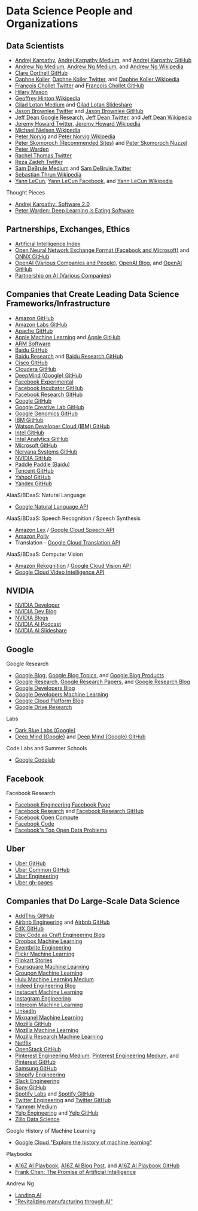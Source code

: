 # Data Science People and Organizations

## Data Scientists

* [Andrej Karpathy](http://karpathy.github.io), [Andrej Karpathy Medium](https://medium.com/@karpathy), and [Andrej Karpathy GitHub](https://github.com/karpathy)
* [Andrew Ng Medium](http://www.andrewng.org), [Andrew Ng Medium](https://medium.com/@andrewng), and [Andrew Ng Wikipedia](http://en.wikipedia.org/wiki/Andrew_Ng)  
* [Clare Corthell GitHub](https://github.com/clarecorthell)  
* [Daphne Koller](http://ai.stanford.edu/~koller), [Daphne Koller Twitter](https://twitter.com/DaphneKoller), and [Daphne Koller Wikipedia](http://en.wikipedia.org/wiki/Daphne_Koller)
* [François Chollet Twitter](https://twitter.com/fchollet) and [François Chollet GitHub](https://github.com/fchollet)
* [Hilary Mason](http://www.hilarymason.com) 
* [Geoffrey Hinton Wikipedia](https://en.wikipedia.org/wiki/Geoffrey_Hinton)
* [Gilad Lotan Medium](https://medium.com/i-data/a54969aeb23e) and [Gilad Lotan Slideshare](http://www.slideshare.net/giladlotan) 
* [Jason Brownlee Twitter](https://twitter.com/TeachTheMachine) and [Jason Brownlee GitHub](https://github.com/jbrownlee)
* [Jeff Dean Google Research](https://research.google.com/pubs/jeff.html), [Jeff Dean Twitter](https://twitter.com/JeffDean), and [Jeff Dean Wikipedia](https://en.wikipedia.org/wiki/Jeff_Dean_(computer_scientist)) 
* [Jeremy Howard Twitter](https://twitter.com/jeremyphoward), [Jeremy Howard Wikipedia](https://en.wikipedia.org/wiki/Jeremy_Howard_(entrepreneur))
* [Michael Nielsen Wikipedia](https://en.wikipedia.org/wiki/Michael_Nielsen)
* [Peter Norvig](http://norvig.com) and [Peter Norvig Wikipedia](https://en.wikipedia.org/wiki/Peter_Norvig)
* [Peter Skomoroch (Recommended Sites)](http://datawrangling.com) and [Peter Skomoroch Nuzzel](http://nuzzel.com/peteskomoroch)  
* [Peter Warden](https://petewarden.com)
* [Rachel Thomas Twitter](https://twitter.com/math_rachel)
* [Reza Zadeh Twitter](https://twitter.com/Reza_Zadeh)
* [Sam DeBrule Medium](https://machinelearnings.co/@samdebrule) and [Sam DeBrule Twitter](https://twitter.com/SamDeBrule )
* [Sebastian Thrun Wikipedia](https://en.wikipedia.org/wiki/Sebastian_Thrun)
* [Yann LeCun](http://yann.lecun.com), [Yann LeCun Facebook](https://www.facebook.com/yann.lecun), and [Yann LeCun Wikipedia](https://en.wikipedia.org/wiki/Yann_LeCun)

<!--
https://www.cs.toronto.edu/~tijmen
https://www.cs.toronto.edu/~hinton
https://www.cs.toronto.edu/~urtasun/
http://www.psi.toronto.edu/~andrew/
http://www.iro.umontreal.ca/~bengioy/yoshua_en/index.html

https://web.stanford.edu/~tdozat
http://web.stanford.edu/~jurafsky/
http://statweb.stanford.edu/~susan
http://www.psi.toronto.edu/~jimmy

http://cs.stanford.edu/people/karpathy

https://medium.com/@beaucronin

http://martin.zinkevich.org/

http://www.vincentgranville.com
https://twitter.com/granvilleDSC | Vincent Granville (@granvilleDSC) | Twitter
https://twitter.com/KirkDBorne | Kirk Borne (@KirkDBorne) | Twitter

https://twitter.com/fchollet/following | People followed by François Chollet (@fchollet) | Twitter
https://twitter.com/rctatman/following | People followed by Rachael Tatman (@rctatman) | Twitter
https://twitter.com/jeremyphoward/following | People followed by Jeremy Howard (@jeremyphoward) | Twitter
https://twitter.com/math_rachel/following | People followed by Rachel Thomas (@math_rachel) | Twitter
-->

Thought Pieces
* [Andrej Karpathy: Software 2.0](https://medium.com/@karpathy/software-2-0-a64152b37c35)
* [Peter Warden: Deep Learning is Eating Software](https://petewarden.com/2017/11/13/deep-learning-is-eating-software)

<!--
https://www.figure-eight.com/building-the-software-2-0-stack-by-andrej-karpathy-from-tesla/ | Building the Software 2.0 Stack by Andrej Karpathy from Tesla

Google Brain Presentation
https://drive.google.com/file/d/0ByUKRdiCDK7-UXB1R1ZpX082MEk/view
Fast AI
https://medium.com/@karpathy/a-peek-at-trends-in-machine-learning-ab8a1085a106
Jeff Dean's presentation on Trends and Developments in Deep Learning Research
https://www.slideshare.net/AIFrontiers/jeff-dean-trends-and-developments-in-deep-learning-research | Jeff Dean at AI Frontiers: Trends and Developments in Deep Learning R…
-->

## Partnerships, Exchanges, Ethics

* [Artificial Intelligence Index](http://aiindex.org)
* [Open Neural Network Exchange Format (Facebook and Microsoft)](https://onnx.ai) and [ONNX GitHub](https://github.com/onnx/onnx)
* [OpenAI (Various Companies and People)](https://openai.com), [OpenAI Blog](https://blog.openai.com), and [OpenAI GitHub](https://github.com/openai)
* [Partnership on AI (Various Companies)](https://www.partnershiponai.org)

<!--
https://twitter.com/ScienceComPe/status/979417964624666624 | @GrJoselo on Twitter: "Program AI https://t.co/GAQ1KmcSlq https://t.co/BTQo2cY4ls https://t.co/SjBcfCy9XD https://t.co/0BXhZQ99a5 https://t.co/21whldo0E1"

https://www.aifund.ai/ | AI Fund
https://medium.com/@andrewng/announcing-the-ai-fund-building-transformative-ai-companies-55c008663072 | Announcing the AI Fund: Building transformative AI companies
https://aigrant.org/ | AI Grant
https://twitter.com/juliagalef/status/904474539374948352 | Julia Galef on Twitter: "Help pick AI projects to get grant $! @danielgross & @natfriedman are swamped w/applications & need more reviewers: https://t.co/suABCUv5y5"

https://blog.openai.com/openai-scholars/ | OpenAI Scholars

https://research.google.com/teams/brain/residency/ | Research at Google

https://www.deeplearning.ai/ai-internship | deeplearning.ai | AI Internship
-->

<!--
https://blog.openai.com/openai-charter/ | OpenAI Charter
https://datapractices.org/manifesto/ | Manifesto for Data Practices
https://medium.com/@dpatil/a-code-of-ethics-for-data-science-cda27d1fac1 | A Code of Ethics for Data Science – Medium
https://www.becomingadatascientist.com/2015/11/22/a-challenge-to-data-scientists/ | A Challenge to Data Scientists | Becoming A Data Scientist
https://www.slideshare.net/ClareCorthell/engineering-ethics-practicing-fairness | Engineering Ethics: Practicing Fairness
https://developers.google.com/machine-learning/fairness-overview/ | Machine Learning Fairness  |  ML Fairness  |  Google Developers
-->

## Companies that Create Leading Data Science Frameworks/Infrastructure

* [Amazon GitHub](https://github.com/amzn)
* [Amazon Labs GitHub](https://github.com/awslabs)
* [Apache GitHub](https://github.com/apache)
* [Apple Machine Learning](https://machinelearning.apple.com) and [Apple GitHub](https://github.com/apple)
* [ARM Software](https://github.com/ARM-software)
* [Baidu GitHub](https://github.com/baidu)
* [Baidu Research](http://research.baidu.com) and [Baidu Research GitHub](https://github.com/baidu-research)
* [Cisco GitHub](https://github.com/CiscoSystems)
* [Cloudera GitHub](https://github.com/cloudera)
* [DeepMind (Google) GitHub](https://github.com/deepmind)
* [Facebook Experimental](https://github.com/facebookexperimental)
* [Facebook Incubator GitHub](https://github.com/facebookincubator)
* [Facebook Research GitHub](https://github.com/facebookresearch)
* [Google GitHub](https://github.com/google)
* [Google Creative Lab GitHub](https://github.com/googlecreativelab)
* [Google Genomics GitHub](https://github.com/googlegenomics)
* [IBM GitHub](https://github.com/ibm)
* [Watson Developer Cloud (IBM) GitHub](https://github.com/watson-developer-cloud)
* [Intel GitHub](https://github.com/intel)
* [Intel Analytics GitHub](https://github.com/intel-analytics)
* [Microsoft GitHub](https://github.com/Microsoft)
* [Nervana Systems GitHub](https://github.com/NervanaSystems)
* [NVIDIA GitHub](https://github.com/NVIDIA)
* [Paddle Paddle (Baidu)](https://github.com/PaddlePaddle)
* [Tencent GitHub](https://github.com/Tencent)
* [Yahoo! GitHub](https://github.com/yahoo)
* [Yandex GitHub](https://github.com/yandex)

<!--
https://twitter.com/BaiduResearch | Baidu Research (@BaiduResearch) | Twitter
https://twitter.com/NvidiaAI | NVIDIA AI (@NvidiaAI) | Twitter

https://cloud.google.com/ml-engine/docs/machine-learning-resources | Machine Learning Resources  |  Cloud Machine Learning Engine (Cloud ML Engine)  |  Google Cloud Platform

https://cloud.google.com/tpu/ | Cloud TPUs - ML accelerators for TensorFlow  |  Google Cloud Platform
https://cloud.google.com/blog/big-data/2017/05/an-in-depth-look-at-googles-first-tensor-processing-unit-tpu | An in-depth look at Google’s first Tensor Processing Unit (TPU) | Google Cloud Big Data and Machine Learning Blog  |  Google Cloud Platform
https://en.wikipedia.org/wiki/Tensor_processing_unit | Tensor processing unit - Wikipedia

https://cloudplatform.googleblog.com/2018/02/Cloud-TPU-machine-learning-accelerators-now-available-in-beta.html | Google Cloud Platform Blog: Cloud TPU machine learning accelerators now available in beta
https://services.google.com/fb/forms/cloud-tpu-beta-request/ | Cloud TPU Beta Quota Request – Google

https://cloud.google.com/compute/docs/gpus/

https://cloud.google.com/products/machine-learning/ | Google Cloud Machine Learning at Scale  |  Google Cloud Platform
https://cloud.google.com/ml/
https://cloud.google.com/ml/docs

https://cloud.google.com/ml-engine/ | Predictive Analytics - Cloud Machine Learning Engine  |  Google Cloud Platform
https://cloud.google.com/training/data-ml | Data and Machine Learning Training  |  Google Cloud Platform
https://cloud.google.com/ml-engine/docs/ | Cloud Machine Learning Engine Documentation  |  Cloud Machine Learning Engine (Cloud ML Engine)  |  Google Cloud Platform
-->

AIaaS/BDaaS: Natural Language
* [Google Natural Language API](https://cloud.google.com/natural-language/)

AIaaS/BDaaS: Speech Recognition / Speech Synthesis
* [Amazon Lex](https://aws.amazon.com/lex/) / [Google Cloud Speech API](https://cloud.google.com/speech/)
* [Amazon Polly](https://aws.amazon.com/polly/)
* Translation - [Google Cloud Translation API](https://cloud.google.com/translate/)

AIaaS/BDaaS: Computer Vision
* [Amazon Rekognition](https://aws.amazon.com/rekognition/) / [Google Cloud Vision API](https://cloud.google.com/vision/)
* [Google Cloud Video Intelligence API](https://cloud.google.com/video-intelligence/)

## NVIDIA

* [NVIDIA Developer](https://developer.nvidia.com)
* [NVIDIA Dev Blog](http://devblogs.nvidia.com)
* [NVIDIA Blogs](https://blogs.nvidia.com)
* [NVIDIA AI Podcast](https://blogs.nvidia.com/ai-podcast)
* [NVIDIA AI Slideshare](https://www.slideshare.net/NVIDIA)

<!--
NVIDIA Architecture

https://developer.nvidia.com/about-cuda | About CUDA | NVIDIA Developer
https://en.wikipedia.org/wiki/CUDA | CUDA - Wikipedia
-->

## Google

Google Research
* [Google Blog](https://www.blog.google), [Google Blog Topics](https://www.blog.google/topics), and [Google Blog Products](https://www.blog.google/products)
* [Google Research](http://research.google.com), [Google Research Papers](http://research.google.com/pubs/papers.html), and [Google Research Blog](https://research.googleblog.com)
* [Google Developers Blog](https://developers.googleblog.com)
* [Google Developers Machine Learning](https://developers.google.com/machine-learning)
* [Google Cloud Platform Blog](https://cloudplatform.googleblog.com)
* [Google Drive Research](https://support.google.com/docs/answer/2481802?hl=en) 

Labs
* [Dark Blue Labs (Google)](http://www.darkbluelabs.com)
* [Deep Mind (Google)](https://deepmind.com) and [Deep Mind (Google) GitHub](https://github.com/deepmind)
 
Code Labs and Summer Schools
* [Google Codelab](https://codelabs.developers.google.com)

<!--
https://cloud.withgoogle.com/build/data-analytics

https://www.blog.google/topics/machine-learning/ | Machine Learning | Google Blog

https://en.wikipedia.org/wiki/Google_Brain | Google Brain - Wikipedia
https://research.google.com/teams/brain/ | Research at Google
https://research.google.com/pubs/BrainTeam.html | Google Brain Team - Research at Google
https://research.google.com/teams/brain/about.html | Research at Google
https://research.google.com/teams/brain/machine-learning/ | Research at Google
https://research.google.com/teams/ | Research at Google
-->

## Facebook

Facebook Research
* [Facebook Engineering Facebook Page](https://www.facebook.com/Engineering)
* [Facebook Research](https://research.fb.com) and [Facebook Research GitHub](https://github.com/facebookresearch)
* [Facebook Open Compute](http://www.opencompute.org)  
* [Facebook Code](https://code.facebook.com)
* [Facebook's Top Open Data Problems](https://research.fb.com/facebook-s-top-open-data-problems)

<!--
https://research.fb.com/category/applied-machine-learning/ | Applied Machine Learning – Facebook Research
https://code.facebook.com/applied-machine-learning/ | Applied Machine Learning | Facebook Code
-->

## Uber

* [Uber GitHub](https://github.com/uber)
* [Uber Common GitHub](https://github.com/uber-common)
* [Uber Engineering](https://eng.uber.com)
* [Uber gh-pages](http://uber.github.io)

<!--
https://www.meetup.com/UberEvents/
http://eng.uber.com/
https://eng.uber.com/tech-stack-part-one/ | The Uber Engineering Tech Stack, Part I: The Foundation | Uber Engineering Blog
https://eng.uber.com/tech-stack-part-two/ | The Uber Engineering Tech Stack, Part II: The Edge and Beyond | Uber Engineering Blog
https://eng.uber.com/michelangelo/ | Meet Michelangelo: Uber's Machine Learning Platform
https://github.com/uber/horovod | uber/horovod: Distributed training framework for TensorFlow, Keras, and PyTorch.
https://github.com/uber/kepler.gl | uber/kepler.gl
https://eng.uber.com/vine/ | VINE: An Open Source Interactive Data Visualization Tool for Neuroevolution
https://eng.uber.com/differentiable-plasticity/ | Differentiable Plasticity: A New Method for Learning to Learn | Uber Engineering Blog
http://uber.github.io/deck.gl/blog/2017/visualization-framework-suite
https://medium.com/vis-gl/start-scripting-with-deck-gl-c9036d7a6011 | Start Scripting with deck.gl – vis.gl – Medium
https://www.datadeck.com/ | Data Visualization, Centralize & Collaborate Data | DataDeck
-->

## Companies that Do Large-Scale Data Science

* [AddThis GitHub](https://github.com/addthis)
* [Airbnb Engineering](https://medium.com/airbnb-engineering) and [Airbnb GitHub](https://github.com/airbnb)
* [EdX GitHub](https://github.com/edx)
* [Etsy Code as Craft Engineering Blog](https://codeascraft.com)
* [Dropbox Machine Learning](https://blogs.dropbox.com/tech/tag/machine-learning)
* [Eventbrite Engineering](https://www.eventbrite.com/engineering)
* [Flickr Machine Learning](https://code.flickr.net/tag/machine-learning)
* [Flipkart Stories](https://stories.flipkart.com/blog)
* [Foursquare Machine Learning](https://engineering.foursquare.com/tagged/machine-learning)
* [Groupon Machine Learning](https://engineering.groupon.com/tag/machine-learning)
* [Hulu Machine Learning Medium](https://medium.com/hulu-tech-blog/tagged/machine-learning)
* [Indeed Engineering Blog](http://engineering.indeedblog.com/blog)
* [Instacart Machine Learning](https://tech.instacart.com/tagged/machine-learning)
* [Instagram Engineering](https://engineering.instagram.com)
* [Intercom Machine Learning](https://blog.intercom.com/tag/machine-learning)
* [LinkedIn](https://github.com/linkedin)
* [Mixpanel Machine Learning](https://mixpanel.com/machine-learning)
* [Mozilla GitHub](https://github.com/mozilla)
* [Mozilla Machine Learning](https://blog.mozilla.org/data/tag/machine-learning)
* [Mozilla Research Machine Learning](https://research.mozilla.org/machine-learning)
* [Netflix](https://github.com/Netflix)
* [OpenStack GitHub](https://github.com/openstack)
* [Pinterest Engineering Medium](https://engineering.pinterest.com), [Pinterest Engineering Medium](https://medium.com/@Pinterest_Engineering), and [Pinterest GitHub](https://github.com/pinterest)
* [Samsung GitHub](https://github.com/Samsung)
* [Shopify Engineering](https://engineering.shopify.com)
* [Slack Engineering](https://slack.engineering)
* [Sony GitHub](https://github.com/sony)
* [Spotify Labs](https://labs.spotify.com) and [Spotify GitHub](https://github.com/spotify)
* [Twitter Engineering](https://blog.twitter.com/engineering) and [Twitter GitHub](https://github.com/twitter)
* [Yammer Medium](https://medium.com/we-are-yammer)
* [Yelp Engineering](https://engineeringblog.yelp.com) and [Yelp GitHub](https://github.com/Yelp)
* [Zillo Data Science](https://www.zillow.com/data-science)

<!--
* [Google: DeepDream](https://github.com/google/deepdream) 

https://multithreaded.stitchfix.com/algorithms/ | Algorithms | Stitch Fix Technology – Multithreaded
http://algorithms-tour.stitchfix.com/ | Stitch Fix Algorithms Tour

Zynga

https://githubengineering.com/ | GitHub Engineering | The Blog of the GitHub Engineering Team
 
http://labs.ebay.com/research-areas/research-machine-learning-and-data-science | Machine Learning and Data Science | Research
 https://engineering.foursquare.com/machine-learning-at-foursquare-8c4a55694554 | Machine learning at Foursquare – foursquare-eng
https://engineering.gusto.com/ | Gusto Engineering

http://engineering.khanacademy.org/ | Working Remotely | Khan Academy Engineering
https://engineering.linkedin.com/blog/topic/machine-learning | machine learning Articles | LinkedIn Engineering
https://engineering.linkedin.com/blog/topic/slideshare | slideshare Articles | LinkedIn Engineering

https://medium.com/mozilla-open-innovation/tagged/machine-learning | Machine Learning – Mozilla Open Innovation – Medium
https://medium.com/netflix-techblog
https://www.paypal-engineering.com/ | PayPal Engineering Blog | Engineering

https://engineering.quora.com/Machine-Learning-at-Quora | (2) Machine Learning at Quora - Engineering at Quora - Quora
https://redditblog.com/ | Upvoted – The official Reddit blog

http://engineering.snapdeal.com
https://developers.soundcloud.com/blog/category/machine%20learning | Backstage Blog - SoundCloud Developers
https://medium.com/square-corner-blog
https://multithreaded.stitchfix.com/ | Stitch Fix Technology – Multithreaded
https://stripe.com/radar/guide | Stripe: Radar Technical Guide
https://stripe.com/blog/a-primer-on-machine-learning-for-fraud-detection | A primer on machine learning for fraud detection
https://www.twilio.com/learn/voice-and-video

https://medium.com/work-ing-at-wealthfront/tagged/machine-learning | Machine Learning – Work(ing) at Wealthfront – Medium
https://research.yahoo.com/research-areas/scalable-machine-learning | Scalable Machine Learning | research.yahoo.com
https://research.yahoo.com/research-areas/machine-learning-and-data-science | Research Areas | research.yahoo.com
https://yahooeng.tumblr.com/post
https://github.com/youtube | YouTube
https://www.zomato.com/blog/machine-learning | Our learnings from Huddle on Machine Learning | Zomato Blog
-->

Google History of Machine Learning
* [Google Cloud "Explore the history of machine learning"](https://cloud.withgoogle.com/build/data-analytics/explore-history-machine-learning)

Playbooks
* [A16Z AI Playbook](http://aiplaybook.a16z.com), [A16Z AI Blog Post](http://a16z.com/2017/05/12/ai-playbook), and [A16Z AI Playbook GitHub](https://github.com/a16z/ai)
* [Frank Chen: The Promise of Artificial Intelligence](https://vimeo.com/215926017)

Andrew Ng
* [Landing AI](https://www.landing.ai)
* ["Revitalizing manufacturing through AI"](https://medium.com/@andrewng/revitalizing-manufacturing-through-ai-a9ad32e07814)

<!--
https://www.youtube.com/watch?v=21EiKfQYZXc | Andrew Ng: Artificial Intelligence is the New Electricity - YouTube
https://blog.keras.io/the-future-of-deep-learning.html | The future of deep learning

Some Wow Research Results
https://www.arxiv-vanity.com/papers/1712.01208v1/ | The Case for Learned Index Structures – Arxiv Vanity

https://www.youtube.com/watch?v=pPN8d0E3900 | Capsule Networks (CapsNets) – Tutorial - YouTube
https://medium.com/@pechyonkin/understanding-hintons-capsule-networks-part-i-intuition-b4b559d1159b | Understanding Hinton’s Capsule Networks. Part I: Intuition.
http://bigthink.com/robby-berman/buh-bye-traditional-neural-networks-hello-capsules | Capsule Networks May Replace Neural Networks in AI | Big Think
https://twitter.com/jhagel/status/926819589610078208 | John Hagel on Twitter: "Neural nets vs. "capsule" networks - reflects my belief creation spaces will be a key driver of accelerated learning https://t.co/gpL98OIZNM"
https://www.google.com/search?ei=Ct39WempK8ecjwSdhYiYDw&q=Sara+Sabour+capsules&oq=Sara+Sabour+capsules&gs_l=psy-ab.3...4904.6038.0.6139.9.9.0.0.0.0.176.861.1j6.7.0....0...1.1.64.psy-ab..2.5.657...0j0i22i30k1j33i160k1j33i21k1.0.4r4bWYhkccU | Sara Sabour capsules - Google Search

Screenshot to Code in Keras
https://twitter.com/EmilWallner/status/951093523310313472 | Emil Wallner on Twitter: "I’m thrilled to share my latest deep learning project: Turning a design mockup into code. 💻 🤖 1) Give the trained neural network a design i… https://t.co/zv1lSa3SI8"
https://github.com/emilwallner/Screenshot-to-code-in-Keras | emilwallner/Screenshot-to-code-in-Keras: A neural network that transforms a screenshot into a static website
https://blog.floydhub.com/turning-design-mockups-into-code-with-deep-learning/ | Turning Design Mockups Into Code With Deep Learning - FloydHub Blog
https://machinelearningmastery.com/develop-a-caption-generation-model-in-keras/ | How to Use Small Experiments to Develop a Caption Generation Model in Keras - Machine Learning Mastery
-->
